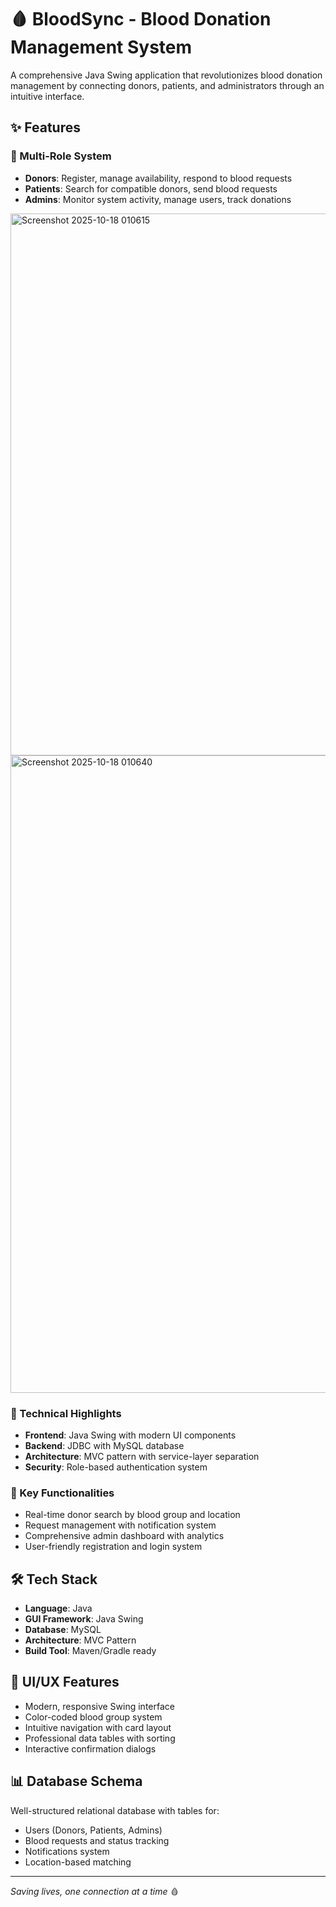 # 🩸 BloodSync - Blood Donation Management System

A comprehensive Java Swing application that revolutionizes blood donation management by connecting donors, patients, and administrators through an intuitive interface.

## ✨ Features

### 🎯 Multi-Role System
- **Donors**: Register, manage availability, respond to blood requests
- **Patients**: Search for compatible donors, send blood requests
- **Admins**: Monitor system activity, manage users, track donations

<img width="1234" height="867" alt="Screenshot 2025-10-18 010615" src="https://github.com/user-attachments/assets/3fc0f721-6d33-485b-ac6d-80b8e558c413" />
<img width="1920" height="1020" alt="Screenshot 2025-10-18 010640" src="https://github.com/user-attachments/assets/c2395fac-0296-46f5-863f-719a0187e6ce" />


### 🔧 Technical Highlights
- **Frontend**: Java Swing with modern UI components
- **Backend**: JDBC with MySQL database
- **Architecture**: MVC pattern with service-layer separation
- **Security**: Role-based authentication system

### 💫 Key Functionalities
- Real-time donor search by blood group and location
- Request management with notification system
- Comprehensive admin dashboard with analytics
- User-friendly registration and login system

## 🛠️ Tech Stack
- **Language**: Java
- **GUI Framework**: Java Swing
- **Database**: MySQL
- **Architecture**: MVC Pattern
- **Build Tool**: Maven/Gradle ready

## 🎨 UI/UX Features
- Modern, responsive Swing interface
- Color-coded blood group system
- Intuitive navigation with card layout
- Professional data tables with sorting
- Interactive confirmation dialogs

## 📊 Database Schema
Well-structured relational database with tables for:
- Users (Donors, Patients, Admins)
- Blood requests and status tracking
- Notifications system
- Location-based matching


---
*Saving lives, one connection at a time* 🩸
